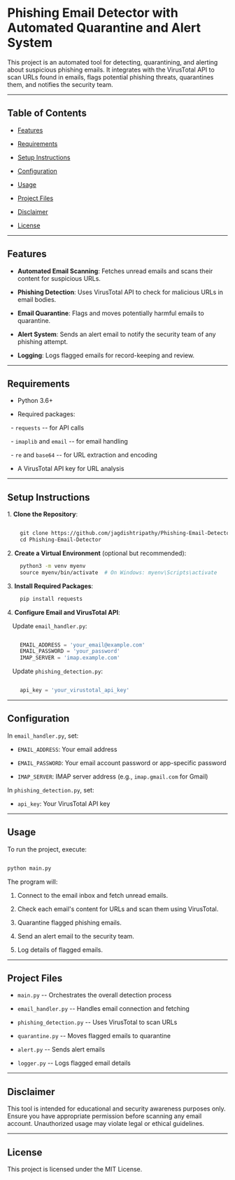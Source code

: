 # Phishing Email Detector with Automated Quarantine and Alert System

This project is an automated tool for detecting, quarantining, and alerting about suspicious phishing emails. It integrates with the VirusTotal API to scan URLs found in emails, flags potential phishing threats, quarantines them, and notifies the security team.

---

## Table of Contents

- [Features](#features)

- [Requirements](#requirements)

- [Setup Instructions](#setup-instructions)

- [Configuration](#configuration)

- [Usage](#usage)

- [Project Files](#project-files)

- [Disclaimer](#disclaimer)

- [License](#license)

---

## Features

- **Automated Email Scanning**: Fetches unread emails and scans their content for suspicious URLs.

- **Phishing Detection**: Uses VirusTotal API to check for malicious URLs in email bodies.

- **Email Quarantine**: Flags and moves potentially harmful emails to quarantine.

- **Alert System**: Sends an alert email to notify the security team of any phishing attempt.

- **Logging**: Logs flagged emails for record-keeping and review.

---

## Requirements

- Python 3.6+

- Required packages:

  - `requests` -- for API calls

  - `imaplib` and `email` -- for email handling

  - `re` and `base64` -- for URL extraction and encoding

- A VirusTotal API key for URL analysis

---

## Setup Instructions

1\. **Clone the Repository**:

```bash

    git clone https://github.com/jagdishtripathy/Phishing-Email-Detector.git
    cd Phishing-Email-Detector
```

2\. **Create a Virtual Environment** (optional but recommended):

```bash
    python3 -m venv myenv
    source myenv/bin/activate  # On Windows: myenv\Scripts\activate
```

3\. **Install Required Packages**:

```bash
    pip install requests

```

4\. **Configure Email and VirusTotal API**:

   Update `email_handler.py`:

```python

    EMAIL_ADDRESS = 'your_email@example.com'
    EMAIL_PASSWORD = 'your_password'
    IMAP_SERVER = 'imap.example.com'

```

   Update `phishing_detection.py`:

```python

    api_key = 'your_virustotal_api_key'

```

---

## Configuration

In `email_handler.py`, set:

- `EMAIL_ADDRESS`: Your email address

- `EMAIL_PASSWORD`: Your email account password or app-specific password

- `IMAP_SERVER`: IMAP server address (e.g., `imap.gmail.com` for Gmail)

In `phishing_detection.py`, set:

- `api_key`: Your VirusTotal API key

---

## Usage

To run the project, execute:

```bash

python main.py
```
The program will:

1.  Connect to the email inbox and fetch unread emails.

2.  Check each email's content for URLs and scan them using VirusTotal.

3.  Quarantine flagged phishing emails.

4.  Send an alert email to the security team.

5.  Log details of flagged emails.

* * * * *

Project Files
-------------

-   `main.py` -- Orchestrates the overall detection process

-   `email_handler.py` -- Handles email connection and fetching

-   `phishing_detection.py` -- Uses VirusTotal to scan URLs

-   `quarantine.py` -- Moves flagged emails to quarantine

-   `alert.py` -- Sends alert emails

-   `logger.py` -- Logs flagged email details

* * * * *

Disclaimer
----------

This tool is intended for educational and security awareness purposes only. Ensure you have appropriate permission before scanning any email account. Unauthorized usage may violate legal or ethical guidelines.

* * * * *

License
-------

This project is licensed under the MIT License.
